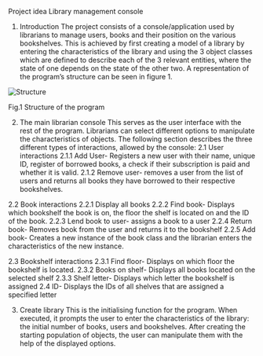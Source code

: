 Project idea
Library management console

1.	Introduction
The project consists of a console/application used by librarians to manage users, books and their position on the various bookshelves. 
This is achieved by first creating a model of a library by entering the characteristics of the library and using the 3 object classes which are defined to describe each of the 3 relevant entities, where the state of one depends on the state of the other two. A representation of the program’s structure can be seen in figure 1.


 ![Structure](https://github.com/Nickola-Karparov/Library-Manager/assets/149435602/64d4d4bd-83cd-4821-8f2f-efc00ec9c9a4)

Fig.1 Structure of the program

2.	The main librarian console 
This serves as the user interface with the rest of the program. Librarians can select different options to manipulate the characteristics of objects. 
The following section describes the three different types of interactions, allowed by the console:
2.1	User interactions 
2.1.1	Add User- Registers a new user with their name, unique ID, register of borrowed books, a check if their subscription is paid and whether it is valid. 
2.1.2	Remove user- removes a user from the list of users and returns all books they have borrowed to their respective bookshelves. 

2.2	Book interactions
2.2.1	Display all books
2.2.2	Find book- Displays which bookshelf the book is on, the floor the shelf is located on and the ID of the book.
2.2.3	Lend book to user- assigns a book to a user
2.2.4	Return book- Removes book from the user and returns it to the bookshelf 
2.2.5	Add book- Creates a new instance of the book class and the librarian enters the characteristics of the new instance. 

2.3	Bookshelf interactions 
2.3.1	Find floor- Displays on which floor the bookshelf is located.
2.3.2	Books on shelf- Displays all books located on the selected shelf
2.3.3	Shelf letter- Displays which letter the bookshelf is assigned 
2.4	ID- Displays the IDs of all shelves that are assigned a specified letter

3.	Create library
This is the initialising function for the program. When executed, it prompts the user to enter the characteristics of the library: the initial number of books, users and bookshelves. After creating the starting population of objects, the user can manipulate them with the help of the displayed options. 

